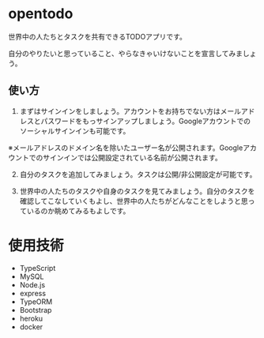 # opentodo

世界中の人たちとタスクを共有できるTODOアプリです。

自分のやりたいと思っていること、やらなきゃいけないことを宣言してみましょう。

## 使い方

1. まずはサインインをしましょう。アカウントをお持ちでない方はメールアドレスとパスワードをもっサインアップしましょう。Googleアカウントでのソーシャルサインインも可能です。

 ※メールアドレスのドメイン名を除いたユーザー名が公開されます。Googleアカウントでのサインインでは公開設定されている名前が公開されます。
 
2. 自分のタスクを追加してみましょう。タスクは公開/非公開設定が可能です。

3. 世界中の人たちのタスクや自身のタスクを見てみましょう。自分のタスクを確認してこなしていくもよし、世界中の人たちがどんなことをしようと思っているのか眺めてみるもよしです。

# 使用技術

- TypeScript
- MySQL
- Node.js
- express
- TypeORM
- Bootstrap
- heroku
- docker
